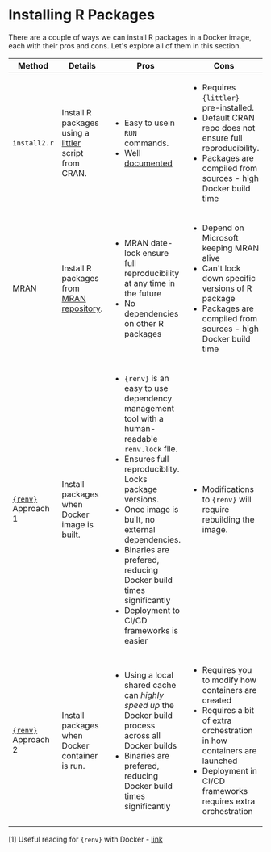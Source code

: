 # Installing R Packages

There are a couple of ways we can install R packages in a Docker image, each with their pros and cons. Let's explore all of them in this section.

Method              | Details                                                                                                                              | Pros                                                                                                                | Cons
--------------------|--------------------------------------------------------------------------------------------------------------------------------------|---------------------------------------------------------------------------------------------------------------------|-----------------------------------------------------------------------------------------------------------------------
`install2.r`        | Install R packages using a [littler](https://github.com/eddelbuettel/littler/blob/master/inst/examples/install2.r) script from CRAN. | <ul><li>Easy to usein `RUN` commands. </li><li>Well [documented](https://eddelbuettel.github.io/littler/)</li></ul> | <ul><li>Requires `{littler}` pre-installed. </li><li>Default CRAN repo does not ensure full reproducibility.</li><li>Packages are compiled from sources - high Docker build time</li></ul>
MRAN                | Install R packages from [MRAN repository](https://mran.microsoft.com). |<ul><li>MRAN date-lock ensure full reproducibility at any time in the future</li><li>No dependencies on other R packages</li></ul>| <ul><li>Depend on Microsoft keeping MRAN alive</li><li>Can't lock down specific versions of R package</li><li>Packages are compiled from sources - high Docker build time</li></ul>
[`{renv}`](https://rstudio.github.io/renv/index.html) Approach 1 | Install packages when Docker image is built. | <ul><li>`{renv}` is an easy to use dependency management tool with a human-readable `renv.lock` file.</li><li>Ensures full reproduciblity. Locks package versions.</li><li>Once image is built, no external dependencies.</li><li>Binaries are prefered, reducing Docker build times significantly</li><li>Deployment to CI/CD frameworks is easier</li></ul>  | <ul><li>Modifications to `{renv}` will require rebuilding the image.</li></ul>
[`{renv}`](https://rstudio.github.io/renv/index.html) Approach 2 | Install packages when Docker container is run. | <ul><li>Using a local shared cache can _highly speed up_ the Docker build process across all Docker builds</li><li>Binaries are prefered, reducing Docker build times significantly</li></ul> | <ul><li>Requires you to modify how containers are created</li><li>Requires a bit of extra orchestration in how containers are launched</li><li>Deployment in CI/CD frameworks requires extra orchestration</li></ul>


[1] Useful reading for `{renv}` with Docker - [link](https://rstudio.github.io/renv/articles/docker.html)